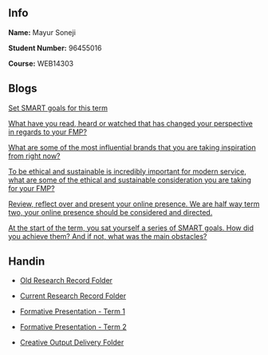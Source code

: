 ## Info

**Name:** Mayur Soneji

**Student Number:** 96455016

**Course:** WEB14303


## Blogs

[Set SMART goals for this term](https://medium.com/@m.soneji98/set-smart-goals-for-this-term-e271710827f3?source=your_stories_page---------------------------) 

[What have you read, heard or watched that has changed your perspective in regards to your FMP?](https://medium.com/@m.soneji98/what-have-you-read-heard-or-watched-that-has-changed-your-perspective-in-regards-to-your-fmp-c19962a83582) 

[What are some of the most influential brands that you are taking inspiration from right now?](https://medium.com/@m.soneji98/what-are-some-of-the-most-influential-brands-that-you-are-taking-inspiration-from-right-now-40852f1784c8)  

[To be ethical and sustainable is incredibly important for modern service, what are some of the ethical and sustainable consideration you are taking for your FMP?](https://medium.com/@m.soneji98/to-be-ethical-and-sustainable-is-incredibly-important-for-modern-service-what-are-some-of-the-8ae2483ce92e)

[Review, reflect over and present your online presence. We are half way term two, your online presence should be considered and directed.](https://medium.com/@m.soneji98/review-reflect-over-and-present-your-online-presence-a983379b99aa) 

[At the start of the term, you sat yourself a series of SMART goals. How did you achieve them? And if not, what was the main obstacles?](https://medium.com/@m.soneji98/when-comparing-to-the-earlier-posts-of-smart-goals-i-can-unfortunately-say-i-have-not-been-able-8ceb80b4630a)

## Handin

- [Old Research Record Folder](https://docs.google.com/document/d/1qAmqxGdqkrAW-7r0_7DGUDsibn7anpqagYWQUhI80W8/edit?usp=sharing)

- [Current Research Record Folder](https://docs.google.com/document/d/1RSldjJSuq43jR_1CkNY0GwZ4gd2px3LNBxlKUvmHaNE/edit?usp=sharing)

- [Formative Presentation - Term 1](https://docs.google.com/presentation/d/13zjWjakwQYhYYWZ8hGRX3UWA041hoTmGI45CK_l43qI/edit?usp=sharing)

- [Formative Presentation - Term 2](https://docs.google.com/presentation/d/1WP6fXhZP5kbazyUdRMtFxCFd85A18rXeROMiXO0OOwo/edit?usp=sharing)

- [Creative Output Delivery Folder](https://drive.google.com/drive/folders/18lGAznUwmKNbonprxx5Uc0rGKOL76dj5?usp=sharing)